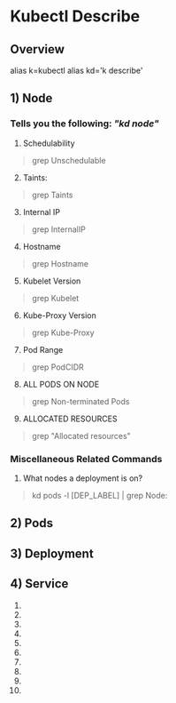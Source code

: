 # Kubectl Describe

## Overview
alias k=kubectl
alias kd='k describe'

## 1) Node

### Tells you the following: *"kd node"*
1) Schedulability
> grep Unschedulable
2) Taints:
> grep Taints
3) Internal IP
> grep InternalIP
4) Hostname
> grep Hostname
5) Kubelet Version
> grep Kubelet
6) Kube-Proxy Version
> grep Kube-Proxy
7) Pod Range
> grep PodCIDR
8) ALL PODS ON NODE
> grep Non-terminated Pods
9) ALLOCATED RESOURCES
> grep "Allocated resources"

### Miscellaneous Related Commands

1) What nodes a deployment is on?
> kd pods -l [DEP_LABEL] | grep Node:


## 2) Pods




## 3) Deployment


## 4) Service





1)
2)
3)
4)
5)
6)
7)
8)
9)
10) 
